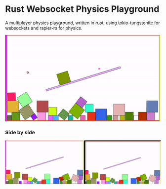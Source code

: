 # Rust Websocket Physics Playground

A multiplayer physics playground, written in rust, using tokio-tungstenite for websockets and rapier-rs for physics.

![showcase](./showcase.gif)
### Side by side
![showcase2](./showcase2.gif)